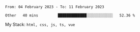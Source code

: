 <!--START_SECTION:waka-->

```text
From: 04 February 2023 - To: 11 February 2023

Other   40 mins         █████████████░░░░░░░░░░░░   52.36 %
```

<!--END_SECTION:waka-->
My Stack: `html, css, js, ts, vue`
